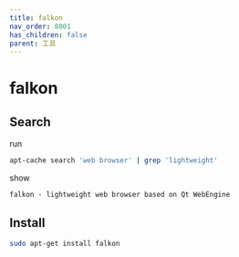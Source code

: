 ```yaml
---
title: falkon 
nav_order: 8001
has_children: false
parent: 工具
---
```




# falkon

## Search

run

``` sh
apt-cache search 'web browser' | grep 'lightweight'
```

show

```
falkon - lightweight web browser based on Qt WebEngine
```

## Install

``` sh
sudo apt-get install falkon
```

